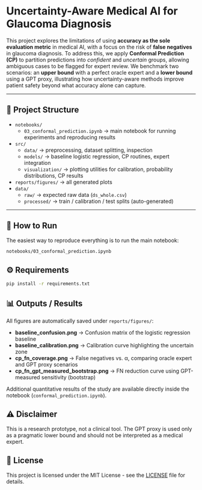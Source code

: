 # Uncertainty-Aware Medical AI for Glaucoma Diagnosis

This project explores the limitations of using **accuracy as the sole evaluation metric** in medical AI, with a focus on the risk of **false negatives** in glaucoma diagnosis. To address this, we apply **Conformal Prediction (CP)** to partition predictions into *confident* and *uncertain* groups, allowing ambiguous cases to be flagged for expert review. We benchmark two scenarios: an **upper bound** with a perfect oracle expert and a **lower bound** using a GPT proxy, illustrating how uncertainty-aware methods improve patient safety beyond what accuracy alone can capture.

---

## 📂 Project Structure

- `notebooks/`
  - `03_conformal_prediction.ipynb` → main notebook for running experiments and reproducing results
- `src/`
  - `data/` → preprocessing, dataset splitting, inspection
  - `models/` → baseline logistic regression, CP routines, expert integration
  - `visualization/` → plotting utilities for calibration, probability distributions, CP results
- `reports/figures/` → all generated plots
- `data/`
  - `raw/` → expected raw data (`ds_whole.csv`)
  - `processed/` → train / calibration / test splits (auto-generated)

---

## 🚀 How to Run

The easiest way to reproduce everything is to run the main notebook:

```bash
notebooks/03_conformal_prediction.ipynb
```

## ⚙️ Requirements
```bash
pip install -r requirements.txt
```

## 📊 Outputs / Results

All figures are automatically saved under `reports/figures/`:

- **baseline_confusion.png** → Confusion matrix of the logistic regression baseline  
- **baseline_calibration.png** → Calibration curve highlighting the uncertain zone  
- **cp_fn_coverage.png** → False negatives vs. α, comparing oracle expert and GPT proxy scenarios  
- **cp_fn_gpt_measured_bootstrap.png** → FN reduction curve using GPT-measured sensitivity (bootstrap)

Additional quantitative results of the study are available directly inside the notebook (`conformal_prediction.ipynb`).


## ⚠ Disclaimer

This is a research prototype, not a clinical tool. The GPT proxy is used only as a pragmatic lower bound and should not be interpreted as a medical expert.


## 📜 License
This project is licensed under the MIT License - see the [LICENSE](LICENSE) file for details.
